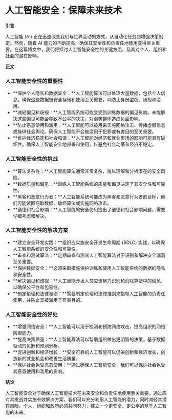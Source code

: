 # 人工智能安全：保障未来技术

**引言**

人工智能 (AI) 正在迅速改变我们与世界互动的方式，从自动化任务到增强决策制定。然而，随着 AI 能力的不断提高，确保其安全性和负责任地使用变得至关重要。在这篇博文中，我们将探讨人工智能安全性的关键方面，及其对个人、组织和社会的潜在影响。

**正文**

### 人工智能安全性的重要性

* **保护个人隐私和数据安全：**人工智能算法可以处理大量数据，包括个人信息。确保这些数据被安全存储和使用至关重要，以防止身份盗窃、歧视和滥用。
* **减轻偏见和歧视：**人工智能系统可能会受到训练数据的偏见影响。未能解决这些偏见可能会导致不公平的决策，对弱势群体造成负面影响。
* **防止恶意使用和滥用：**人工智能可以被用来实施网络攻击、传播虚假信息或操纵社会舆论。确保人工智能不会被滥用于犯罪或有害目的至关重要。
* **维护经济稳定和社会和谐：**人工智能对经济和就业市场的影响可能具有破坏性。确保人工智能安全地部署和使用，以避免社会动荡和经济不稳定。

### 人工智能安全性的挑战

* **算法复杂性：**人工智能算法通常非常复杂，难以理解和分析潜在的安全风险。
* **数据质量和偏见：**训练人工智能系统的质量和偏见决定了其安全性和可靠性。
* **黑客和恶意行为者：**人工智能系统可能成为黑客和恶意行为者的目标，他们可能试图窃取数据、破坏算法或实施网络攻击。
* **道德和社会影响：**人工智能的安全使用提出了道德和社会影响问题，需要仔细考虑和解决。

### 人工智能安全性的解决方案

* **建立安全开发实践：**组织应实施安全开发生命周期 (SDLC) 实践，以确保人工智能系统的安全性和可靠性。
* **审查和测试算法：**定期审查和测试人工智能算法对于识别和解决安全漏洞至关重要。
* **保护数据安全：**必须采取措施保护训练和使用人工智能系统的数据的隐私和安全性。
* **解决偏见和歧视：**人工智能开发人员应该努力识别和消除算法中的偏见，以确保公平性和包容性。
* **制定伦理和法律准则：**需要制定伦理和法律准则来指导人工智能的负责任使用，并防止其被滥用于有害目的。

### 人工智能安全性的好处

* **增强网络安全：**人工智能可以用于检测和预防网络攻击，提高组织的网络防御能力。
* **提高决策质量：**人工智能算法可以帮助组织做出更明智的决策，基于数据驱动的见解和预测分析。
* **促进创新和经济增长：**安全可靠的人工智能可以促进创新和经济增长，创造新的就业机会和改善生活质量。
* **保护社会免受恶意使用：**通过确保人工智能安全，我们可以保护社会免受其恶意使用和滥用的影响。

**结论**

人工智能安全对于确保人工智能技术在未来安全和负责任地使用至关重要。通过应对其挑战并实施有效解决方案，我们可以充分利用人工智能的潜力，同时减轻其潜在风险。个人、组织和政府必须共同努力，建立一个更安全、更公平的基于人工智能的未来。
